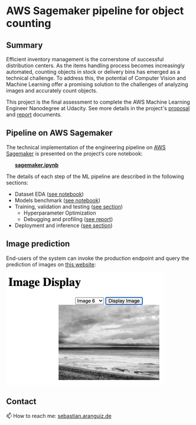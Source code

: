 # AWS Sagemaker pipeline for object counting

## Summary

Efficient inventory management is the cornerstone of successful distribution centers. As the items handling process becomes increasingly automated, counting objects in stock or delivery bins has emerged as a technical challenge. To address this, the potential of Computer Vision and Machine Learning offer a promising solution to the challenges of analyzing images and accurately count objects.

This project is the final assessment to complete the AWS Machine Learning Engineer Nanodegree at Udacity. See more details in the project's [proposal](./proposal.pdf) and [report](./report.pdf) documents.

## Pipeline on AWS Sagemaker
The technical implementation of the engineering pipeline on [AWS Sagemaker](https://aws.amazon.com/sagemaker/) is presented on the project’s core notebook: 

&nbsp;&nbsp;&nbsp;&nbsp;&nbsp;&nbsp;**[sagemaker.ipynb](./sagemaker.ipynb)** 

The details of each step of the ML pipeline are described in the following sections:
* Dataset EDA ([see notebook](./data_prep/Dataset_EDA.ipynb))
* Models benchmark ([see notebook](./models_benchmark/Models_benchmark.ipynb))
* Training, validation and testing ([see section](./training/README.md))
    * Hyperparameter Optimization
    * Debugging and profiling ([see report]())
* Deployment and inference ([see section](./deployment/README.md))

## Image prediction
End-users of the system can invoke the production endpoint and query the prediction of images on [this website](https://sebastian.aranguiz.de/ml/predict):

![image](ui.png)

## Contact
📫 How to reach me: [sebastian.aranguiz.de](https://sebastian.aranguiz.de/) 

